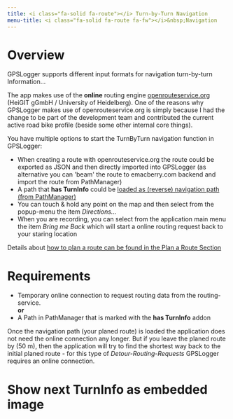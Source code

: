```yaml
---
title: <i class="fa-solid fa-route"></i> Turn-by-Turn Navigation
menu-title: <i class="fa-solid fa-route fa-fw"></i>&nbsp;Navigation
---
```

# Overview
GPSLogger supports different input formats for navigation turn-by-turn Information...  

The app makes use of the **online** routing engine [openrouteservice.org](https://openrouteservice.org/) (HeiGIT gGmbH /
University of Heidelberg). One of the reasons why GPSLogger makes use of openrouteservice.org is simply because I had
the change to be part of the development team and contributed the current active road bike profile (beside some other
internal core things).

You have multiple options to start the TurnByTurn navigation function in GPSLogger:
- When creating a route with openrouteservice.org the route could be exported as JSON and then directly imported into 
  GPSLogger (as alternative you can 'beam' the route to emacberry.com backend and import the route from PathManager)
- A path that **has TurnInfo** could be [loaded as (reverse) navigation path (from PathManager)](../1500-pathman/#navipath)
- You can touch & hold any point on the map and then select from the popup-menu the item
  <i class="fa-solid fa-diamond-turn-right"></i> _Directions..._
- When you are recording, you can select from the application main menu the item _Bring me Back_ which will start a
  online routing request back to your staring location 

Details about [how to plan a route can be found in the Plan a Route Section](../2600-routeplan/)

# Requirements
- Temporary online connection to request routing data from the routing-service.
<br/>**or**<br/> 
- A Path in PathManager that is marked with the **has TurnInfo** addon

Once the navigation path (your planed route) is loaded the application does not need the online connection any longer.
But if you leave the planed route by (50 m), then the application will try to find the shortest way back to the
initial planed route - for this type of _Detour-Routing-Requests_ GPSLogger requires an online connection.

# Show next TurnInfo as embedded image
